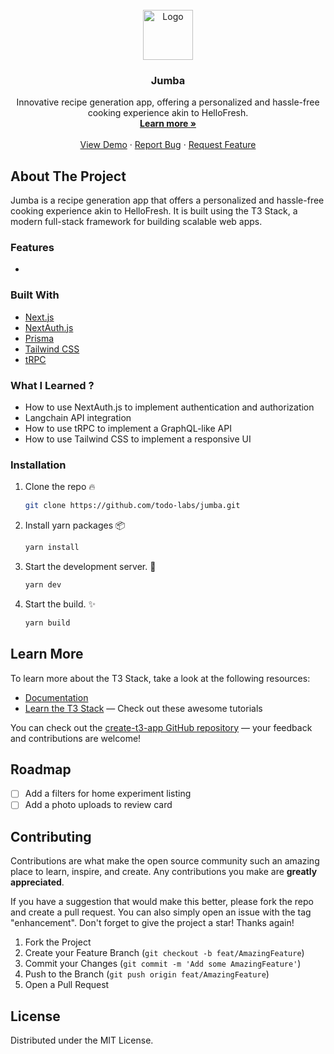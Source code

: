 <!-- PROJECT LOGO -->
<br />
<div align="center">
  <a href="https://github.com/your-username/jumba">
    <img src="public/assets/favicon.ico" alt="Logo" width="80" height="80">
  </a>
  <h3 align="center">Jumba</h3>
  <p align="center">
    Innovative recipe generation app, offering a personalized and hassle-free cooking experience akin to HelloFresh.
    <br />
    <a href="https://create.t3.gg/"><strong>Learn more »</strong></a>
    <br />
    <br />
    <a href="https://jumba.conceptcodes.dev">View Demo</a>
    ·
    <a href="https://github.com/todo-labs/jumba/issues">Report Bug</a>
    ·
    <a href="https://github.com/todo-labs/jumba/issues">Request Feature</a>
  </p>
</div>

## About The Project

Jumba is a recipe generation app that offers a personalized and hassle-free cooking experience akin to HelloFresh. It is built using the T3 Stack, a modern full-stack framework for building scalable web apps.

### Features

- 

### Built With

- [Next.js](https://nextjs.org)
- [NextAuth.js](https://next-auth.js.org)
- [Prisma](https://prisma.io)
- [Tailwind CSS](https://tailwindcss.com)
- [tRPC](https://trpc.io)

### What I Learned ?

- How to use NextAuth.js to implement authentication and authorization
- Langchain API integration
- How to use tRPC to implement a GraphQL-like API
- How to use Tailwind CSS to implement a responsive UI

### Installation

1. Clone the repo :fire:

   ```sh
   git clone https://github.com/todo-labs/jumba.git
   ```

2. Install yarn packages :package:

   ```sh
   yarn install
   ```

3. Start the development server. :hammer:

   ```sh
   yarn dev
   ```

4. Start the build. :sparkles:

   ```sh
   yarn build
   ```

## Learn More

To learn more about the T3 Stack, take a look at the following resources:

- [Documentation](https://create.t3.gg/)
- [Learn the T3 Stack](https://create.t3.gg/en/faq#what-learning-resources-are-currently-available) — Check out these awesome tutorials

You can check out the [create-t3-app GitHub repository](https://github.com/t3-oss/create-t3-app) — your feedback and contributions are welcome!

## Roadmap

- [ ] Add a filters for home experiment listing
- [ ] Add a photo uploads to review card

## Contributing

Contributions are what make the open source community such an amazing place to learn, inspire, and create. Any contributions you make are **greatly appreciated**.

If you have a suggestion that would make this better, please fork the repo and create a pull request.
You can also simply open an issue with the tag "enhancement".
Don't forget to give the project a star! Thanks again!

1. Fork the Project
2. Create your Feature Branch (`git checkout -b feat/AmazingFeature`)
3. Commit your Changes (`git commit -m 'Add some AmazingFeature'`)
4. Push to the Branch (`git push origin feat/AmazingFeature`)
5. Open a Pull Request

## License

Distributed under the MIT License.
